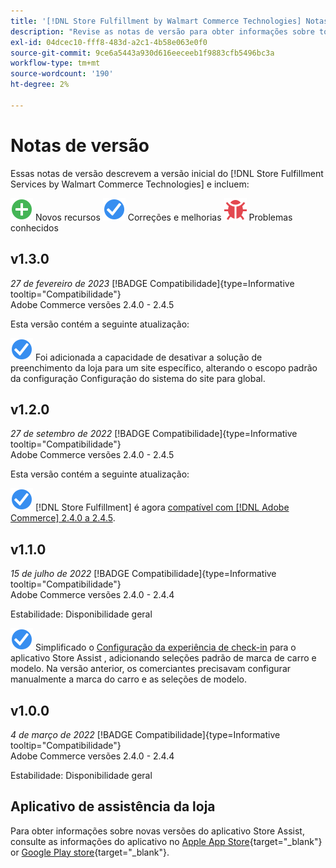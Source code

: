 ```yaml
---
title: '[!DNL Store Fulfillment by Walmart Commerce Technologies] Notas de versão'
description: "Revise as notas de versão para obter informações sobre todas as [!DNL Store Fulfillment by Walmart Commerce Technologies] versões."
exl-id: 04dcec10-fff8-483d-a2c1-4b58e063e0f0
source-git-commit: 9ce6a5443a930d616eeceeb1f9883cfb5496bc3a
workflow-type: tm+mt
source-wordcount: '190'
ht-degree: 2%

---
```


# Notas de versão

Essas notas de versão descrevem a versão inicial do [!DNL Store Fulfillment Services by Walmart Commerce Technologies] e incluem:

![Novo](../assets/new.svg) Novos recursos
![Problema corrigido](../assets/fix.svg) Correções e melhorias
![Problema conhecido](../assets/bug.svg) Problemas conhecidos

## v1.3.0

*27 de fevereiro de 2023*
[!BADGE Compatibilidade]{type=Informative tooltip="Compatibilidade"}<br>Adobe Commerce versões 2.4.0 - 2.4.5

Esta versão contém a seguinte atualização:

![Novo](../assets/fix.svg)<!-- WMTP-795 --> Foi adicionada a capacidade de desativar a solução de preenchimento da loja para um site específico, alterando o escopo padrão da configuração Configuração do sistema do site para global.

## v1.2.0

*27 de setembro de 2022*
[!BADGE Compatibilidade]{type=Informative tooltip="Compatibilidade"}<br>Adobe Commerce versões 2.4.0 - 2.4.5

Esta versão contém a seguinte atualização:

![Novo](../assets/fix.svg) [!DNL Store Fulfillment] é agora [compatível com [!DNL Adobe Commerce] 2.4.0 a 2.4.5](https://experienceleague.adobe.com/docs/commerce-operations/release/product-availability.html).


## v1.1.0

*15 de julho de 2022*
[!BADGE Compatibilidade]{type=Informative tooltip="Compatibilidade"}<br>Adobe Commerce versões 2.4.0 - 2.4.4

Estabilidade: Disponibilidade geral

![Novo](../assets/fix.svg)<!-- WMTP-731 --> Simplificado o [Configuração da experiência de check-in](check-in-experience-setup.md) para o aplicativo Store Assist , adicionando seleções padrão de marca de carro e modelo. Na versão anterior, os comerciantes precisavam configurar manualmente a marca do carro e as seleções de modelo.

## v1.0.0

*4 de março de 2022*
[!BADGE Compatibilidade]{type=Informative tooltip="Compatibilidade"}<br>Adobe Commerce versões 2.4.0 - 2.4.4

Estabilidade: Disponibilidade geral

## Aplicativo de assistência da loja

Para obter informações sobre novas versões do aplicativo Store Assist, consulte as informações do aplicativo no [Apple App Store](https://apps.apple.com/us/app/store-assist-by-walmart/id1609281539){target="_blank"} or [Google Play store](https://play.google.com/store/apps/details?id=com.walmart.faas.storeassist){target="_blank"}.

